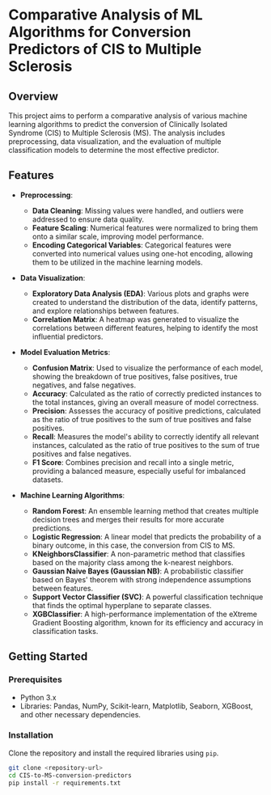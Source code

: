 # Comparative Analysis of ML Algorithms for Conversion Predictors of CIS to Multiple Sclerosis

## Overview
This project aims to perform a comparative analysis of various machine learning algorithms to predict the conversion of Clinically Isolated Syndrome (CIS) to Multiple Sclerosis (MS). The analysis includes preprocessing, data visualization, and the evaluation of multiple classification models to determine the most effective predictor.

## Features

- **Preprocessing**: 
  - **Data Cleaning**: Missing values were handled, and outliers were addressed to ensure data quality.
  - **Feature Scaling**: Numerical features were normalized to bring them onto a similar scale, improving model performance.
  - **Encoding Categorical Variables**: Categorical features were converted into numerical values using one-hot encoding, allowing them to be utilized in the machine learning models.

- **Data Visualization**:
  - **Exploratory Data Analysis (EDA)**: Various plots and graphs were created to understand the distribution of the data, identify patterns, and explore relationships between features.
  - **Correlation Matrix**: A heatmap was generated to visualize the correlations between different features, helping to identify the most influential predictors.

- **Model Evaluation Metrics**:
  - **Confusion Matrix**: Used to visualize the performance of each model, showing the breakdown of true positives, false positives, true negatives, and false negatives.
  - **Accuracy**: Calculated as the ratio of correctly predicted instances to the total instances, giving an overall measure of model correctness.
  - **Precision**: Assesses the accuracy of positive predictions, calculated as the ratio of true positives to the sum of true positives and false positives.
  - **Recall**: Measures the model's ability to correctly identify all relevant instances, calculated as the ratio of true positives to the sum of true positives and false negatives.
  - **F1 Score**: Combines precision and recall into a single metric, providing a balanced measure, especially useful for imbalanced datasets.

- **Machine Learning Algorithms**:
  - **Random Forest**: An ensemble learning method that creates multiple decision trees and merges their results for more accurate predictions.
  - **Logistic Regression**: A linear model that predicts the probability of a binary outcome, in this case, the conversion from CIS to MS.
  - **KNeighborsClassifier**: A non-parametric method that classifies based on the majority class among the k-nearest neighbors.
  - **Gaussian Naive Bayes (Gaussian NB)**: A probabilistic classifier based on Bayes' theorem with strong independence assumptions between features.
  - **Support Vector Classifier (SVC)**: A powerful classification technique that finds the optimal hyperplane to separate classes.
  - **XGBClassifier**: A high-performance implementation of the eXtreme Gradient Boosting algorithm, known for its efficiency and accuracy in classification tasks.

## Getting Started

### Prerequisites
- Python 3.x
- Libraries: Pandas, NumPy, Scikit-learn, Matplotlib, Seaborn, XGBoost, and other necessary dependencies.

### Installation
Clone the repository and install the required libraries using `pip`.

```bash
git clone <repository-url>
cd CIS-to-MS-conversion-predictors
pip install -r requirements.txt
